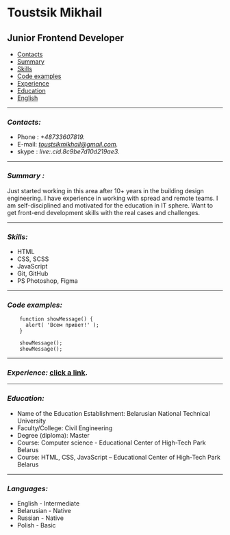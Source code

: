 # Toustsik Mikhail

## Junior Frontend Developer
 

* [Contacts](#contacts)
* [Summary](#summary)
* [Skills](#skills)
* [Code examples](#code)
* [Experience](#experience)
* [Education](#education)
* [English](#language)

---

### ***<a name='contacts'></a> Contacts:***
  - Phone : *+48733607819.*
  - E-mail: *toustsikmikhail@gmail.com.*
  - skype : *live:.cid.8c9be7d10d219ae3.*

---

### ***<a name='summary'></a>Summary :***  
   Just started working in this area after 10+ years in the building design engineering. 
I have experience in working with spread and remote teams. I am self-disciplined and 
motivated for the education in IT sphere. Want to get front-end development skills with
the real cases and challenges. 

---

### ***<a name='skills'></a>Skills:***
* HTML
* CSS, SCSS
* JavaScript
* Git, GitHub
* PS Photoshop, Figma

 ---

### ***<a name='code'></a>Code examples:***

        
        function showMessage() {
          alert( 'Всем привет!' );
        }

        showMessage();
        showMessage();
        
---

### ***<a name='experience'></a>Experience:*** [click a link](https://tomikhail.github.io/rsschool-cv/cv).

---

### ***<a name='education'></a>Education:***   
- Name of the Education Establishment: Belarusian National Technical University
- Faculty/College: Civil Engineering
- Degree (diploma): Master
- Course: Computer science - Educational Center of High-Tech Park Belarus
- Course: HTML, CSS, JavaScript – Educational Center of High-Tech Park Belarus

---

### ***<a name='language'></a>Languages:***
* English - Intermediate
* Belarusian - Native 
* Russian - Native
* Polish - Basic
  <!-- I use my english knowledge on a daily basis for reading technical documentation, watching learning videos and listening podcast about Annelids. :laughing: -->